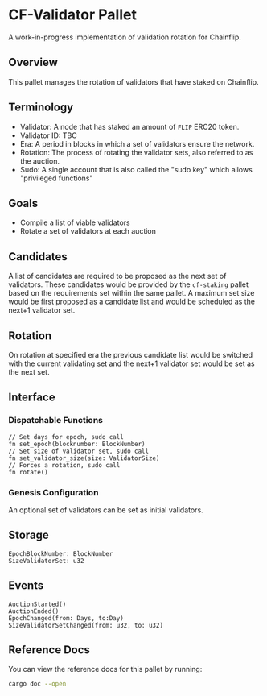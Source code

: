 # CF-Validator Pallet

A work-in-progress implementation of validation rotation for Chainflip.

## Overview

This pallet manages the rotation of validators that have staked on Chainflip.

## Terminology

- Validator: A node that has staked an amount of `FLIP` ERC20 token.
- Validator ID: TBC
- Era: A period in blocks in which a set of validators ensure the network.
- Rotation: The process of rotating the validator sets, also referred to as the auction.
- Sudo: A single account that is also called the "sudo key" which allows "privileged functions"

## Goals

- Compile a list of viable validators
- Rotate a set of validators at each auction

## Candidates

A list of candidates are required to be proposed as the next set of validators. These candidates would be provided by
the `cf-staking` pallet based on the requirements set within the same pallet. A maximum set size would be first proposed
as a candidate list and would be scheduled as the next+1 validator set.

## Rotation

On rotation at specified era the previous candidate list would be switched with the current validating set and the
next+1 validator set would be set as the next set.

## Interface

### Dispatchable Functions

```
// Set days for epoch, sudo call
fn set_epoch(blocknumber: BlockNumber)
// Set size of validator set, sudo call
fn set_validator_size(size: ValidatorSize)
// Forces a rotation, sudo call
fn rotate()
```

### Genesis Configuration

An optional set of validators can be set as initial validators.

## Storage

```
EpochBlockNumber: BlockNumber
SizeValidatorSet: u32
```

## Events

```
AuctionStarted()
AuctionEnded()
EpochChanged(from: Days, to:Day)
SizeValidatorSetChanged(from: u32, to: u32)
```

## Reference Docs

You can view the reference docs for this pallet by running:

```sh
cargo doc --open
```